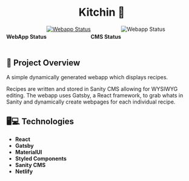 <h1 align="center">
  Kitchin 🍳
</h1>

<div align="center" style="display: flex; flex-direction: row">
<h4>WebApp Status</h4>
<a href="https://kitchin.netlify.app/"><img src="https://api.netlify.com/api/v1/badges/3ec6af73-861c-4505-983b-d4ff901ed209/deploy-status" alt="Webapp Status"/></a>
<h4>CMS Status</h4>
<img src="https://api.netlify.com/api/v1/badges/8f4ce969-9c04-407a-b926-353134d03625/deploy-status" alt="Webapp Status"/>
</div>

## 🚀 Project Overview

A simple dynamically generated webapp which displays recipes.

Recipes are written and stored in Sanity CMS allowing for WYSIWYG editing. The webapp uses Gatsby, a React framework, to grab whats in Sanity and dynamically create webpages for each individual recipe.  

## 🖥💻 Technologies

* **React**
* **Gatsby**
* **MaterialUI**
* **Styled Components**
* **Sanity CMS**
* **Netlify**